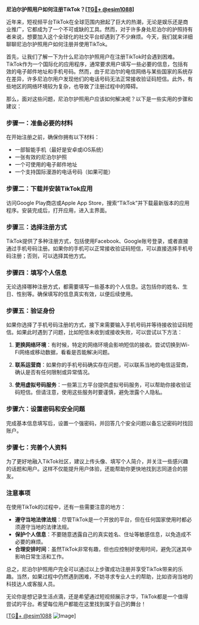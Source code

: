 **尼泊尔护照用户如何注册TikTok？[[TG💪+ @esim1088](https://t.me/s/esim1088)]**

近年来，短视频平台TikTok在全球范围内掀起了巨大的热潮，无论是娱乐还是商业推广，它都成为了一个不可或缺的工具。然而，对于许多身处尼泊尔的护照持有者来说，想要加入这个全球化的社交平台却遇到了不少麻烦。今天，我们就来详细聊聊尼泊尔护照用户如何注册并使用TikTok。

首先，让我们了解一下为什么尼泊尔护照用户在注册TikTok时会遇到困难。TikTok作为一个国际化的应用程序，通常要求用户填写一些必要的信息，包括有效的电子邮件地址和手机号码。然而，由于尼泊尔的电信网络与某些国家的系统存在差异，许多尼泊尔用户发现他们的电话号码无法正常接收验证码短信。此外，有些地区的网络环境较为复杂，也导致了注册过程中的障碍。

那么，面对这些问题，尼泊尔护照用户应该如何解决呢？以下是一些实用的步骤和建议：

### 步骤一：准备必要的材料

在开始注册之前，确保你拥有以下材料：
- 一部智能手机（最好是安卓或iOS系统）
- 一张有效的尼泊尔护照
- 一个可使用的电子邮件地址
- 一个支持国际漫游的电话号码（如果可能）

### 步骤二：下载并安装TikTok应用

访问Google Play商店或Apple App Store，搜索“TikTok”并下载最新版本的应用程序。安装完成后，打开应用，进入主界面。

### 步骤三：选择注册方式

TikTok提供了多种注册方式，包括使用Facebook、Google账号登录，或者直接通过手机号码注册。如果你的手机可以正常接收验证码短信，可以直接选择手机号码注册；否则，可以选择其他方式。

### 步骤四：填写个人信息

无论选择哪种注册方式，都需要填写一些基本的个人信息。这包括你的姓名、生日、性别等。确保填写的信息真实有效，以便后续使用。

### 步骤五：验证身份

如果你选择了手机号码注册的方式，接下来需要输入手机号码并等待接收验证码短信。如果此时遇到了问题，比如短信未收到或接收失败，可以尝试以下方法：

1. **更换网络环境**：有时候，特定的网络环境会影响短信的接收。尝试切换到Wi-Fi网络或移动数据，看看是否能解决问题。
   
2. **联系运营商**：如果你的手机号码确实存在问题，可以联系当地的电信运营商，确认是否有任何限制或异常情况。

3. **使用虚拟号码服务**：一些第三方平台提供虚拟号码服务，可以帮助你接收验证码短信。但请注意，使用这些服务时要谨慎，避免泄露个人隐私。

### 步骤六：设置密码和安全问题

完成基本信息填写后，设置一个强密码，并回答几个安全问题以备忘记密码时找回账户。

### 步骤七：完善个人资料

为了更好地融入TikTok社区，建议上传头像、填写个人简介，并关注一些感兴趣的话题和用户。这样不仅能提升用户体验，还能帮助你更快地找到志同道合的朋友。

### 注意事项

在使用TikTok的过程中，还有一些需要注意的地方：
- **遵守当地法律法规**：尽管TikTok是一个开放的平台，但在任何国家使用时都必须遵守当地的法律法规。
- **保护个人信息**：不要随意透露自己的真实姓名、住址等敏感信息，以免造成不必要的麻烦。
- **合理安排时间**：虽然TikTok非常有趣，但也应控制好使用时间，避免沉迷其中影响日常生活和工作。

总之，尼泊尔护照用户完全可以通过以上步骤成功注册并享受TikTok带来的乐趣。当然，如果过程中仍然遇到困难，不妨寻求专业人士的帮助，比如咨询当地的科技达人或客服人员。

无论你是想记录生活点滴，还是希望通过短视频展示才华，TikTok都是一个值得尝试的平台。希望每位用户都能在这里找到属于自己的舞台！

[[TG💪+ @esim1088](https://t.me/s/esim1088) ![Image](https://i.postimg.cc/4NQfJmqS/Snipaste-2025-05-13-00-14-12.png)]